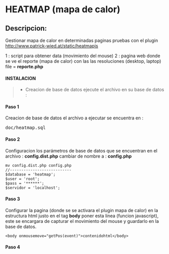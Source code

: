 HEATMAP (mapa de calor)
=====================
Descripcion:
-------------
Gestionar mapa de calor en determinadas paginas
pruebas con el plugin http://www.patrick-wied.at/static/heatmapjs

1 : script para obtener data (movimiento del mouse)
2 : pagina web donde se ve el reporte (mapa de calor) 
con las las resoluciones (desktop, laptop) file =  **reporte.php**


#### INSTALACION
> - Creacion de base de datos
ejecute el archivo en su base de datos :  

#### Paso 1
Creacion de base de datos el archivo a ejecutar se encuentra en :
<pre>doc/heatmap.sql</pre>    
#### Paso 2
Configuracion los parámetros de base de datos que se encuentran en el archivo :
**config.dist.php**  cambiar de nombre a : **config.php**

    mv config.dist.php config.php
    //---------------------------
    $database = 'heatmap';
    $user = 'root';
    $pass = '******';
    $servidor = 'localhost';

#### Paso 3
Configurar la pagina (donde se se activara el plugin mapa de calor)
en la estructura html justo en el tag **body** poner esta linea  (funcion javascript), este se encargara  de capturar el movimiento del mouse y guardarlo en la base de datos.

    <body onmousemove="getPos(event)">contenidohtml</body>

#### Paso 4